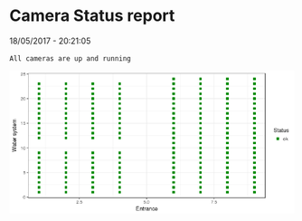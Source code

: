 Camera Status report
================
18/05/2017 - 20:21:05

    All cameras are up and running

![](camreport_files/figure-markdown_github/unnamed-chunk-2-1.png)
